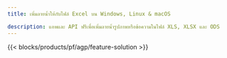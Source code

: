 ```yaml
---
title: เพิ่มลายน้ำให้กับไฟล์ Excel บน Windows, Linux & macOS 

description: แอพและ API ฟรีเพื่อเพิ่มลายน้ำรูปภาพหรือข้อความในไฟล์ XLS, XLSX และ ODS
---
```

{{< blocks/products/pf/agp/feature-solution >}} 

